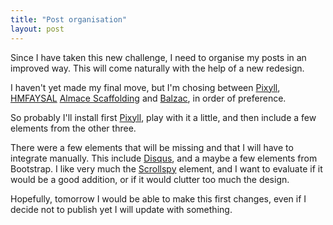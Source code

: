```yaml
---
title: "Post organisation"
layout: post
---
```

Since I have taken this new challenge, I need to organise my posts in an improved way. This will come naturally with the help of a new redesign.

I haven't yet made my final move, but I'm chosing between [Pixyll][Pixyll], [HMFAYSAL](http://jekyllthemes.org/themes/hmfaysal-notepad-theme/) [Almace Scaffolding](http://jekyllthemes.org/themes/amsf/) and [Balzac](http://jekyllthemes.org/themes/balzac/), in order of preference.

So probably I'll install first [Pixyll][Pixyll], play with it a little, and then include a few elements from the other three.

There were a few elements that will be missing and that I will have to integrate manually. This include [Disqus](https://disqus.com), and a maybe a few elements from Bootstrap. I like very much the [Scrollspy](http://getbootstrap.com/javascript/#scrollspy) element, and I want to evaluate if it would be a good addition, or if it would clutter too much the design.

Hopefully, tomorrow I would be able to make this first changes, even if I decide not to publish yet I will update with something.

[Pixyll]: http://jekyllthemes.org/themes/pixyll/
